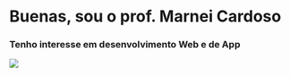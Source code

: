 # Buenas, sou o prof. Marnei Cardoso

### Tenho interesse em desenvolvimento Web e de App

![](https://cdn.pixabay.com/photo/2016/11/23/14/45/coding-1853305_960_720.jpg)